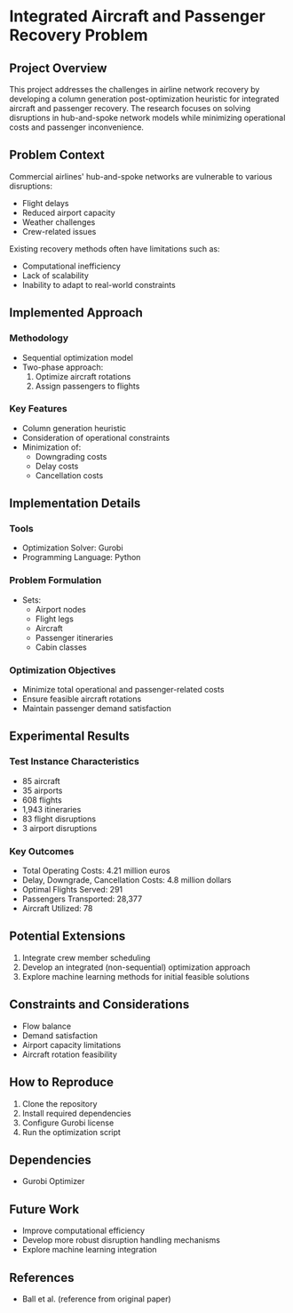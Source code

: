 # Integrated Aircraft and Passenger Recovery Problem

## Project Overview

This project addresses the challenges in airline network recovery by developing a column generation post-optimization heuristic for integrated aircraft and passenger recovery. The research focuses on solving disruptions in hub-and-spoke network models while minimizing operational costs and passenger inconvenience.

## Problem Context

Commercial airlines' hub-and-spoke networks are vulnerable to various disruptions:
- Flight delays
- Reduced airport capacity
- Weather challenges
- Crew-related issues

Existing recovery methods often have limitations such as:
- Computational inefficiency
- Lack of scalability
- Inability to adapt to real-world constraints

## Implemented Approach

### Methodology
- Sequential optimization model
- Two-phase approach:
  1. Optimize aircraft rotations
  2. Assign passengers to flights

### Key Features
- Column generation heuristic
- Consideration of operational constraints
- Minimization of:
  - Downgrading costs
  - Delay costs
  - Cancellation costs

## Implementation Details

### Tools
- Optimization Solver: Gurobi
- Programming Language: Python

### Problem Formulation
- Sets:
  - Airport nodes
  - Flight legs
  - Aircraft
  - Passenger itineraries
  - Cabin classes

### Optimization Objectives
- Minimize total operational and passenger-related costs
- Ensure feasible aircraft rotations
- Maintain passenger demand satisfaction

## Experimental Results

### Test Instance Characteristics
- 85 aircraft
- 35 airports
- 608 flights
- 1,943 itineraries
- 83 flight disruptions
- 3 airport disruptions

### Key Outcomes
- Total Operating Costs: 4.21 million euros
- Delay, Downgrade, Cancellation Costs: 4.8 million dollars
- Optimal Flights Served: 291
- Passengers Transported: 28,377
- Aircraft Utilized: 78

## Potential Extensions
1. Integrate crew member scheduling
2. Develop an integrated (non-sequential) optimization approach
3. Explore machine learning methods for initial feasible solutions

## Constraints and Considerations
- Flow balance
- Demand satisfaction
- Airport capacity limitations
- Aircraft rotation feasibility

## How to Reproduce
1. Clone the repository
2. Install required dependencies
3. Configure Gurobi license
4. Run the optimization script

## Dependencies
- Gurobi Optimizer

## Future Work
- Improve computational efficiency
- Develop more robust disruption handling mechanisms
- Explore machine learning integration

## References
- Ball et al. (reference from original paper)

